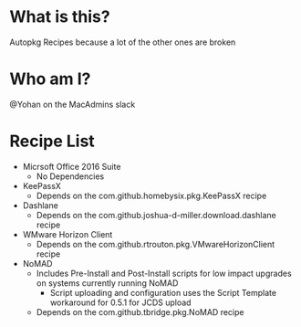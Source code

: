 # What is this?
Autopkg Recipes because a lot of the other ones are broken

# Who am I?
@Yohan on the MacAdmins slack

# Recipe List

* Micrsoft Office 2016 Suite
	* No Dependencies
* KeePassX
	* Depends on the com.github.homebysix.pkg.KeePassX recipe
* Dashlane
	* Depends on the com.github.joshua-d-miller.download.dashlane recipe
* WMware Horizon Client
	* Depends on the com.github.rtrouton.pkg.VMwareHorizonClient recipe
* NoMAD
	* Includes Pre-Install and Post-Install scripts for low impact upgrades on systems currently running NoMAD
		* Script uploading and configuration uses the Script Template workaround for 0.5.1 for JCDS upload
	* Depends on the com.github.tbridge.pkg.NoMAD recipe